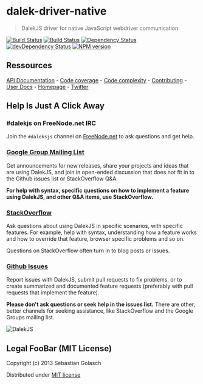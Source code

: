 dalek-driver-native
=====================

> DalekJS driver for native JavaScript webdriver communication

[![Build Status](https://travis-ci.org/dalekjs/dalek-dalek-driver-native.png)](https://travis-ci.org/dalekjs/dalek-dalek-driver-native)
[![Build Status](https://drone.io/github.com/dalekjs/dalek-dalek-driver-native/status.png)](https://drone.io/github.com/dalekjs/dalek-dalek-driver-native/latest)
[![Dependency Status](https://david-dm.org/dalekjs/dalek-dalek-driver-native.png)](https://david-dm.org/dalekjs/dalek-dalek-driver-native)
[![devDependency Status](https://david-dm.org/dalekjs/dalek-dalek-driver-native/dev-status.png)](https://david-dm.org/dalekjs/dalek-dalek-driver-native#info=devDependencies)
[![NPM version](https://badge.fury.io/js/dalek-dalek-driver-native.png)](http://badge.fury.io/js/dalek-dalek-driver-native)

## Ressources

[API Documentation](http://dalekjs.com/package/dalek-dalek-driver-native/master/api/index.html) -
[Code coverage](http://dalekjs.com/package/dalek-dalek-driver-native/master/coverage/index.html) -
[Code complexity](http://dalekjs.com/package/dalek-dalek-driver-native/master/complexity/index.html) -
[Contributing](https://github.com/dalekjs/dalek-dalek-driver-native/blob/master/CONTRIBUTING.md) -
[User Docs](http://dalekjs.com/docs/master/driver/native.html) -
[Homepage](http://dalekjs.com) -
[Twitter](http://twitter.com/dalekjs)

## Help Is Just A Click Away

### #dalekjs on FreeNode.net IRC

Join the `#daleksjs` channel on [FreeNode.net](http://freenode.net) to ask questions and get help.

### [Google Group Mailing List](https://groups.google.com/forum/#!forum/dalekjs)

Get announcements for new releases, share your projects and ideas that are
using DalekJS, and join in open-ended discussion that does not fit in
to the Github issues list or StackOverflow Q&A.

**For help with syntax, specific questions on how to implement a feature
using DalekJS, and other Q&A items, use StackOverflow.**

### [StackOverflow](http://stackoverflow.com/questions/tagged/dalekjs)

Ask questions about using DalekJS in specific scenarios, with
specific features. For example, help with syntax, understanding how a feature works and
how to override that feature, browser specific problems and so on.

Questions on StackOverflow often turn in to blog posts or issues.

### [Github Issues](//github.com/dalekjs/dalek-internal-assertions/issues)

Report issues with DalekJS, submit pull requests to fix problems, or to
create summarized and documented feature requests (preferably with pull
requests that implement the feature).

**Please don't ask questions or seek help in the issues list.** There are
other, better channels for seeking assistance, like StackOverflow and the
Google Groups mailing list.

![DalekJS](https://raw.github.com/dalekjs/dalekjs.com/master/img/logo.jpg)

## Legal FooBar (MIT License)

Copyright (c) 2013 Sebastian Golasch

Distributed under [MIT license](https://github.com/dalekjs/dalek-dalek-driver-native/blob/master/LICENSE-MIT)

